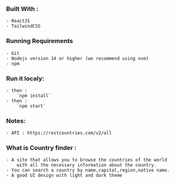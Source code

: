 ﻿
### Built With : 
	- ReactJS
	- TailwindCSS

### Running Requirements

	- Git
	- Nodejs version 14 or higher (we recommend using nvm)
	- npm

### Run it localy:
	- then : 
		`npm install`
	- then : 
		`npm start`
### Notes:

	- API : https://restcountries.com/v2/all


### What is Country finder : 
	- A site that allows you to browse the countries of the world 
		with all the necessary information about the country.
	- You can search a country by name,capital,region,native name.
	- A good UI design with light and dark theme

